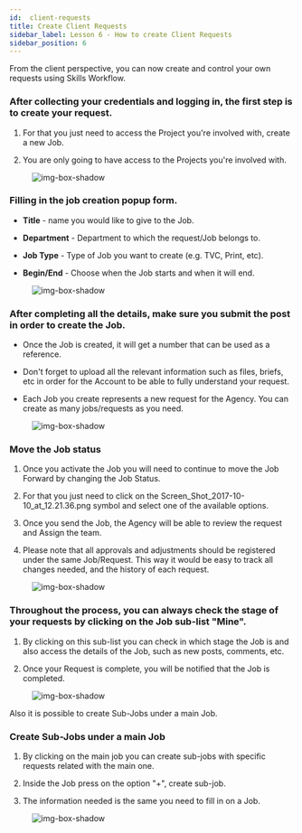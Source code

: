 ```yaml
---
id:  client-requests
title: Create Client Requests
sidebar_label: Lesson 6 - How to create Client Requests
sidebar_position: 6
---
```


From the client perspective, you can now create and control your own requests using Skills Workflow.

<h3>After collecting your credentials and logging in, the first step is to create your request.</h3>

1. For that you just need to access the Project you're involved with, create a new Job.

2. You are only going to have access to the Projects you're involved with.

<figure>

![img-box-shadow](/img/university/project-management/project-management-lesson6-1.png)
<figcaption></figcaption>
</figure>

### Filling in the job creation popup form.

- **Title** - name you would like to give to the Job.

- **Department** - Department to which the request/Job belongs to.

- **Job Type** - Type of Job you want to create (e.g. TVC, Print, etc).

- **Begin/End** - Choose when the Job starts and when it will end.

<figure>

![img-box-shadow](/img/university/project-management/project-management-lesson6-2.png)
<figcaption></figcaption>
</figure>

<h3>After completing all the details, make sure you submit the post in order to create the Job.</h3>

- Once the Job is created, it will get a number that can be used as a reference.

- Don't forget to upload all the relevant information such as files, briefs, etc in order for the Account to be able to fully understand your request.

- Each Job you create represents a new request for the Agency. You can create as many jobs/requests as you need.

<figure>

![img-box-shadow](/img/university/project-management/project-management-lesson6-3.png)
<figcaption></figcaption>
</figure>

### Move the Job status

1. Once you activate the Job you will need to continue to move the Job Forward by changing the Job Status.

2. For that you just need to click on the Screen_Shot_2017-10-10_at_12.21.36.png symbol and select one of the available options.

3. Once you send the Job, the Agency will be able to review the request and Assign the team.

4. Please note that all approvals and adjustments should be registered under the same Job/Request. This way it would be easy to track all changes needed, and the history of each request.

<figure>

![img-box-shadow](/img/university/project-management/project-management-lesson6-4.png)
<figcaption></figcaption>
</figure>

<h3>Throughout the process, you can always check the stage of your requests by clicking on the Job sub-list "Mine".</h3>

1. By clicking on this sub-list you can check in which stage the Job is and also access the details of the Job, such as new posts, comments, etc.

2. Once your Request is complete, you will be notified that the Job is completed.

<figure>

![img-box-shadow](/img/university/project-management/project-management-lesson6-5.png)
<figcaption></figcaption>
</figure>

 

Also it is possible to create Sub-Jobs under a main Job.

### Create Sub-Jobs under a main Job

1. By clicking on the main job you can create sub-jobs with specific requests related with the main one.

2. Inside the Job press on the option "+", create sub-job.

3. The information needed is the same you need to fill in on a Job.

<figure>

![img-box-shadow](/img/university/project-management/project-management-lesson6-6.png)
<figcaption></figcaption>
</figure>

